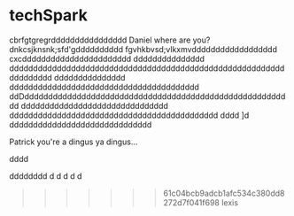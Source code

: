 # techSpark
cbrfgtgregrdddddddddddddddd
Daniel where are you?dnkcsjknsnk;sfd'gdddddddddd
fgvhkbvsd;vlkxmvdddddddddddddddddd
cxcddddddddddddddddddddddd
ddddddddddddddd
ddddddddddddddddddddddddddddddddddddddddddddddddddddddddddddddddddd
ddddddddddddddd
dddddddddddddddddddddddddddddddddddddddd
ddDddddddddddddddddddddddddddddddddddddddddddddddddddddddddd
ddddddddddddddddddddddddddddddd
dddddddddddddddddddddddddddddddddddddddddddd
dddd
]d
dddddddddddddddddddddddddddddd

Patrick you're a dingus ya dingus...





























dddd

















































































































dddddddd
d
d
d
d
d
>>>>>>> 61c04bcb9adcb1afc534c380dd8272d7f041f698
lexis
